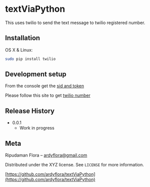 # textViaPython
This uses twilio to send the text message to twilio registered number.


## Installation

OS X & Linux:

```sh
sudo pip install twilio
```

## Development setup
From the console get the [sid and token](https://www.twilio.com/console)

Please follow this site to get [twilio number](https://www.twilio.com/console/sms/getting-started/basics)


## Release History
* 0.0.1
    * Work in progress

## Meta

Ripudaman Flora – ardyflora@gmail.com

Distributed under the XYZ license. See ``LICENSE`` for more information.

[https://github.com/ardyflora/textViaPython](https://github.com/ardyflora/textViaPython)